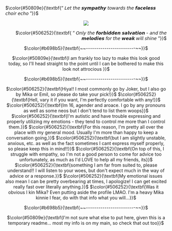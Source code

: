 <p align="left">
 $\color{#50809e}{\textbf{“ 𝘓𝘦𝘵 𝘵𝘩𝘦 𝙨𝙮𝙢𝙥𝙖𝙩𝙝𝙮 𝘵𝘰𝘸𝘢𝘳𝘥𝘴 𝘵𝘩𝘦 𝙛𝙖𝙘𝙚𝙡𝙚𝙨𝙨 𝘤𝘩𝘰𝘪𝘳 𝘦𝘤𝘩𝘰 ”}}$ <br/>
  </p>

<p align="center">
<img src="https://files.catbox.moe/4n0lip.png" data-canonical-src="(https://files.catbox.moe/4n0lip.png)"
</p>
  <p align="right">   
$\color{#506252}{\textbf{ “ 𝘖𝘯𝘭𝘺 𝘵𝘩𝘦 𝙛𝙤𝙧𝙗𝙞𝙙𝙙𝙚𝙣 𝙨𝙖𝙡𝙫𝙖𝙩𝙞𝙤𝙣 - 𝘢𝘯𝘥 𝘵𝘩𝘦 𝙢𝙚𝙡𝙤𝙙𝙞𝙚𝙨 𝘧𝘰𝘳 𝘵𝘩𝘦 𝙬𝙚𝙖𝙠 𝘸𝘪𝘭𝘭 𝘴𝘩𝘪𝘯𝘦 ”}}$
</p>

<p align="center">
 $\color{#b698b5}{\textbf{~~------------------------~~}}$ <br/>
  </p>
 
<p align="center">
 $\color{#50809e}{\textbf{I am frankly too lazy to make this look good today, so I'll head straight to the point until I can be bothered to make this look not attrocious }}$ <br/>
  </p>

<p align="center">
 $\color{#b698b5}{\textbf{~~------------------------~~}}$ <br/>
  </p>
  
  <p align="center">   
$\color{#506252}{\textbf{Hiya!! I most commonly go by Joker, but I also go by Mika or Emil, so please do take your pick!}}$ 
$\color{#506252}{\textbf{Hell, vary it if you want, I'm perfectly comfortable with any!}}$
$\color{#506252}{\textbf{Im 16, agender and aroace. I go by any pronouns as well as some neos but I don't tend to list them woops}}$
$\color{#506252}{\textbf{I'm autistic and have trouble expressing and properly utilizing my emotions - they tend to control me more than I control them.}}$
$\color{#506252}{\textbf{For this reason, I'm pretty all over the place with my general mood. Usually I'm more than happy to keep a conversation going,}}$
$\color{#506252}{\textbf{but I am slightly unstable, anxious, etc. as well as the fact sometimes I cant express myself properly, so please keep this in mind!!}}$
$\color{#506252}{\textbf{On top of this, I struggle with empathy, so I'm not a good person to come for advice too unfortunately, as much as I'd LOVE to help all my friends, its}}$
$\color{#506252}{\textbf{something I am far from suited to, please understand!! I will listen to your woes, but don't expect much in the way of advice or a response.}}$
$\color{#506252}{\textbf{My emotional issues also mean I can be pretty overbearing at times, I apologize! I can get excited really fast over literally anything.}}$
$\color{#506252}{\textbf{Was it obvious I kin Mika? Even putting aside the profile LMAO. I'm a heavy Mika kinnie I fear, do with that info what you will...}}$
</p>

<p align="center">
 $\color{#b698b5}{\textbf{~~------------------------~~}}$ <br/>
  </p>
 
<p align="center">
 $\color{#50809e}{\textbf{I'm not sure what else to put here, given this is a temporary readme... most my info is on my main, so check that out too}}$ <br/>
  </p>

